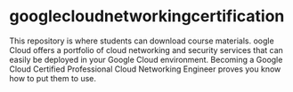 # googlecloudnetworkingcertification
This repository is where students can download course materials.
oogle Cloud offers a portfolio of cloud networking and security services that can easily be deployed in your Google Cloud environment. Becoming a Google Cloud Certified Professional Cloud Networking Engineer proves you know how to put them to use.
